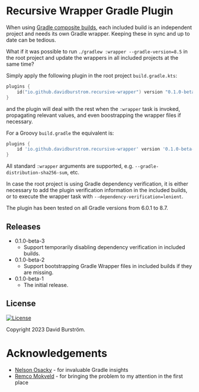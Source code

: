 # Recursive Wrapper Gradle Plugin

When using [Gradle composite builds](https://docs.gradle.org/current/userguide/composite_builds.html),
each included build is an independent project and needs its own Gradle wrapper. Keeping these in sync
and up to date can be tedious.

What if it was possible to run `./gradlew :wrapper --gradle-version=8.5` in the root project
and update the wrappers in all included projects at the same time?

Simply apply the following plugin in the root project `build.gradle.kts`:

```kotlin
plugins {
    id("io.github.davidburstrom.recursive-wrapper") version "0.1.0-beta-3"
}
```

and the plugin will deal with the rest when the `:wrapper` task is invoked, propagating
relevant values, and even boostrapping the wrapper files if necessary.

For a Groovy `build.gradle` the equivalent is:

```groovy
plugins {
    id 'io.github.davidburstrom.recursive-wrapper' version '0.1.0-beta-3'
}
```

All standard `:wrapper` arguments are supported, e.g. `--gradle-distribution-sha256-sum`, etc.

In case the root project is using Gradle dependency verification, it is either necessary to add the
plugin verification information in the included builds, or to execute the wrapper task with
`--dependency-verification=lenient`.

The plugin has been tested on all Gradle versions from 6.0.1 to 8.7.

## Releases

* 0.1.0-beta-3
  * Support temporarily disabling dependency verification in included builds.
* 0.1.0-beta-2
  * Support bootstrapping Gradle Wrapper files in included builds if they are missing.
* 0.1.0-beta-1
  * The initial release.

## License

[![License](https://img.shields.io/badge/License-Apache_2.0-blue.svg)](https://opensource.org/licenses/Apache-2.0)

Copyright 2023 David Burström.

# Acknowledgements

* [Nelson Osacky](mailto:nelson@osacky.com) - for invaluable Gradle insights
* [Remco Mokveld](https://github.com/remcomokveld) - for bringing the problem to my attention in the first place

